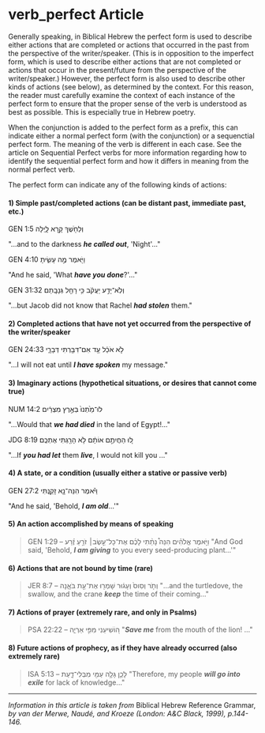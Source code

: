 # verb_perfect Article
Generally speaking, in Biblical Hebrew the perfect form is used to describe either actions that are completed or actions that occurred in the past from the perspective of the writer/speaker.  (This is in opposition to the imperfect form, which is used to describe either actions that are not completed or actions that occur in the present/future from the perspective of the writer/speaker.)  However, the perfect form is also used to describe other kinds of actions (see below), as determined by the context.  For this reason, the reader must carefully examine the context of each instance of the perfect form to ensure that the proper sense of the verb is understood as best as possible.  This is especially true in Hebrew poetry.

When the conjunction is added to the perfect form as a prefix, this can indicate either a normal perfect form (with the conjunction) or a sequenctial perfect form.  The meaning of the verb is different in each case. See the article on Sequential Perfect verbs for more information regarding how to identify the sequential perfect form and how it differs in meaning from the normal perfect verb.

The perfect form can indicate any of the following kinds of actions:

#### 1) Simple past/completed actions (can be distant past, immediate past, etc.)

GEN 1:5
וְלַחֹ֖שֶׁךְ קָ֣רָא לָ֑יְלָה  

"...and to the darkness ***he called out***, 'Night'..."

GEN 4:10
וַיֹּ֖אמֶר מֶ֣ה עָשִׂ֑יתָ  

"And he said, 'What ***have you done***?'..."

GEN 31:32
וְלֹֽא־יָדַ֣ע יַעֲקֹ֔ב כִּ֥י רָחֵ֖ל גְּנָבָֽתַם׃  

"...but Jacob did not know that Rachel ***had stolen*** them."


#### 2) Completed actions that have not yet occurred from the perspective of the writer/speaker

GEN 24:33
לֹ֣א אֹכַ֔ל עַ֥ד אִם־דִּבַּ֖רְתִּי דְּבָרָ֑י  

"...I will not eat until ***I have spoken*** my message."


#### 3) Imaginary actions (hypothetical situations, or desires that cannot come true)

NUM 14:2
לוּ־מַ֙תְנוּ֙ בְּאֶ֣רֶץ מִצְרַ֔יִם  

"...Would that ***we had died*** in the land of Egypt!..."


JDG 8:19
ל֚וּ הַחֲיִתֶ֣ם אוֹתָ֔ם לֹ֥א הָרַ֖גְתִּי אֶתְכֶֽם׃  

"...If ***you had let*** them ***live***, I would not kill you ..."

#### 4) A state, or a condition (usually either a stative or passive verb)

GEN 27:2
וַיֹּ֕אמֶר הִנֵּה־נָ֖א זָקַ֑נְתִּי  

"And he said, 'Behold, ***I am old***...'"


#### 5) An action accomplished by means of speaking

> GEN 1:29 –  וַיֹּ֣אמֶר אֱלֹהִ֗ים הִנֵּה֩ נָתַ֨תִּי לָכֶ֜ם אֶת־כָּל־עֵ֣שֶׂב׀ זֹרֵ֣עַ זֶ֗רַע  "And God said, 'Behold, ***I am giving*** to you every seed-producing plant...'"

#### 6) Actions that are not bound by time (rare)

> JER 8:7 –  וְתֹ֤ר וְסִוס֙ וְעָג֔וּר שָׁמְר֖וּ אֶת־עֵ֣ת בֹּאָ֑נָה  "...and the turtledove, the swallow, and the crane ***keep*** the time of their coming..."

#### 7) Actions of prayer (extremely rare, and only in Psalms)

> PSA 22:22 –  ה֭וֹשִׁיעֵנִי מִפִּ֣י אַרְיֵ֑ה  "***Save me*** from the mouth of the lion! ..."

#### 8) Future actions of prophecy, as if they have already occurred (also extremely rare)

> ISA 5:13 –  לָכֵ֛ן גָּלָ֥ה עַמִּ֖י מִבְּלִי־דָ֑עַת  "Therefore, my people ***will go into exile*** for lack of knowledge..."

-----

*Information in this article is taken from* Biblical Hebrew Reference Grammar, *by van der Merwe, Naudé, and Kroeze (London: A&C Black, 1999), p.144-146.*